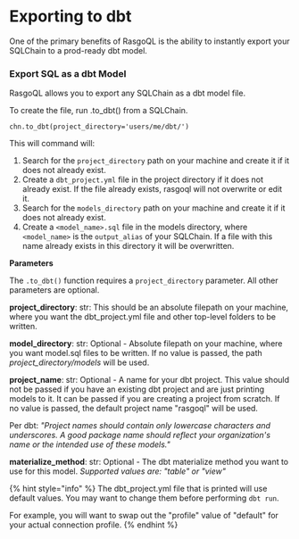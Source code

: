 # Exporting to dbt

One of the primary benefits of RasgoQL is the ability to instantly export your SQLChain to a prod-ready dbt model.

### Export SQL as a dbt Model

RasgoQL allows you to export any SQLChain as a dbt model file.

To create the file, run .to\_dbt() from a SQLChain.

```
chn.to_dbt(project_directory='users/me/dbt/')
```

This will command will:&#x20;

1. Search for the `project_directory` path on your machine and create it if it does not already exist.
2. Create a `dbt_project.yml` file in the project directory if it does not already exist. If the file already exists, rasgoql will not overwrite or edit it.
3. Search for the `models_directory` path on your machine and create it if it does not already exist.
4. Create a `<model_name>.sql` file in the models directory, where `<model_name>` is the `output_alias` of your SQLChain. If a file with this name already exists in this directory it will be overwritten.

**Parameters**

The `.to_dbt()` function requires a `project_directory` parameter. All other parameters are optional.

**project\_directory**: str: This should be an absolute filepath on your machine, where you want the dbt\_project.yml file and other top-level folders to be written.

**model\_directory**: str: Optional - Absolute filepath on your machine, where you want model.sql files to be written. If no value is passed, the path _project\_directory/models_ will be used.

**project\_name**: str: Optional - A name for your dbt project. This value should not be passed if you have an existing dbt project and are just printing models to it. It can be passed if you are creating a project from scratch. If no value is passed, the default project name "rasgoql" will be used.

Per dbt: _"Project names should contain only lowercase characters and underscores. A good package name should reflect your organization's name or the intended use of these models."_

**materialize\_method**: str: Optional - The dbt materialize method you want to use for this model. _Supported values are: "table" or "view"_

{% hint style="info" %}
The dbt\_project.yml file that is printed will use default values. You may want to change them before performing `dbt run`.

For example, you will want to swap out the "profile" value of "default" for your actual connection profile.
{% endhint %}
